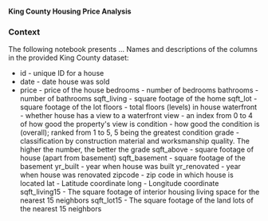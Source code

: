#### King County Housing Price Analysis

### Context
The following notebook presents ...
Names and descriptions of the columns in the provided King County dataset:

- id - unique ID for a house
- date - date house was sold
- price - price of the house
bedrooms - number of bedrooms
bathrooms - number of bathrooms
sqft_living - square footage of the home
sqft_lot - square footage of the lot
floors - total floors (levels) in house
waterfront - whether house has a view to a waterfront
view - an index from 0 to 4 of how good the property's view is
condition - how good the condition is (overall); ranked from 1 to 5, 5 being the greatest condition
grade - classification by construction material and worksmanship quality. The higher the number, the better the grade
sqft_above - square footage of house (apart from basement)
sqft_basement - square footage of the basement
yr_built - year when house was built
yr_renovated - year when house was renovated
zipcode - zip code in which house is located
lat - Latitude coordinate
long - Longitude coordinate
sqft_living15 - The square footage of interior housing living space for the nearest 15 neighbors
sqft_lot15 - The square footage of the land lots of the nearest 15 neighbors
